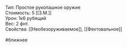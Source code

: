 Тип: Простое рукопашное оружие<br>
Стоимость: 5 [[З.М.]]<br>
Урон: 1к6 рубящий<br>
Вес: 2 фнт.<br>
Свойства: [[Необезоруживаемое]], [[Фехтовальное]]<br>
<br>
#ближнее